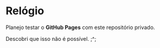 # Relógio

Planejo testar o **GitHub Pages** com este repositório privado.

Descobri que isso não é possível. ;^;
